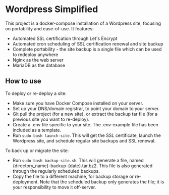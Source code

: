 # Wordpress Simplified

This project is a docker-compose installation of a Wordpress site, focusing on portability and ease-of-use. It features:
- Automated SSL certification through Let's Encrypt
- Automated cron scheduling of SSL certification renewal and site backup
- Complete portability - the site backup is a single file which can be used to redeploy anywhere
- Nginx as the web server
- MariaDB as the database

## How to use

To deploy or re-deploy a site:
- Make sure you have Docker Compose installed on your server.
- Set up your DNS/domain registrar, to point your domain to your server.
- Git pull the project (for a new site), or extract the backup tar file (for a previous site you want to re-deploy).
- Create a .env file specific to your site. The .env-example file has been included as a template.
- Run `sudo bash launch-site`. This will get the SSL certificate, launch the Wordpress site, and schedule regular site backups and SSL renewal.

To back up or migrate the site:
- Run `sudo bash backup-site.sh`. This will generate a file, named {directory_name}-backup-{date}.tar.bz2. This file is also generated through the regularly scheduled backups.
- Copy the file to a different machine, for backup storage or re-deployment. Note that the scheduled backup only generates the file; it is your responsibility to move it off-server.

